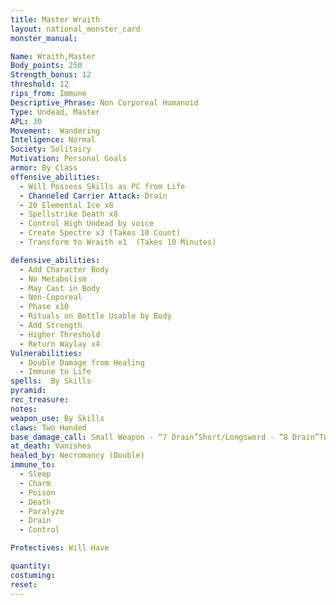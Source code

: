 ```yaml
---
title: Master Wraith
layout: national_monster_card
monster_manual: 

Name: Wraith,Master
Body_points: 250
Strength_bonus: 12
threshold: 12
rips_from: Immune
Descriptive_Phrase: Non Corporeal Humanoid
Type: Undead, Master
APL: 30
Movement:  Wandering
Inteligence: Normal
Society: Solitairy
Motivation: Personal Goals
armor: By Class
offensive_abilities: 
  - Will Possess Skills as PC from Life
  - Channeled Carrier Attack: Drain
  - 20 Elemental Ice x8
  - Spellstrike Death x8
  - Control High Undead by voice
  - Create Spectre x3 (Takes 10 Count)
  - Transform to Wraith x1  (Takes 10 Minutes)

defensive_abilities: 
  - Add Character Body
  - No Metabolism
  - May Cast in Body
  - Non-Coporeal
  - Phase x10
  - Rituals on Bottle Usable by Body
  - Add Strength
  - Higher Threshold
  - Return Waylay x4
Vulnerabilities: 
  - Double Damage from Healing
  - Immune to Life
spells:  By Skills
pyramid: 
rec_treasure: 
notes: 
weapon_use: By Skills
claws: Two Handed
base_damage_call: Small Weapon - “7 Drain”Short/Longsword - “8 Drain”Two Handed Sword - “15 Drain”
at_death: Vanishes
healed_by: Necromancy (Double)
immune_to: 
  - Sleep
  - Charm
  - Poison
  - Death
  - Paralyze
  - Drain
  - Control

Protectives: Will Have

quantity:
costuming:
reset:
---
```

